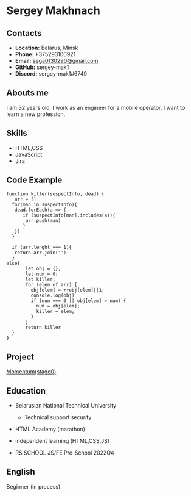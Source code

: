# Sergey Makhnach
## Contacts
* **Location:** Belarus, Minsk
* **Phone:** +375293100921
* **Email:** sega0130290@gmail.com
* **GitHub:** [sergey-mak1](https://github.com/sergey-mak1)
* **Discord:** sergey-mak1#6749

## Abouts me
I am 32 years old, I work as an engineer for a mobile operator. I want to learn a new profession. 
## Skills
 * HTML,CSS
 * JavaScript
 * Jira
 ## Code Example
 ```
function killer(suspectInfo, dead) {
    arr = []
   for(man in suspectInfo){
    dead.forEach(a => {
       if (suspectInfo[man].includes(a)){
        arr.push(man)
       }
    })
   }

   if (arr.lenght === 1){
    return arr.join('')
   }
else{
        let obj = {};
        let num = 0;
        let killer;
        for (elem of arr) {
          obj[elem] = ++obj[elem]||1;
          console.log(obj)
          if (num === 0 || obj[elem] > num) {
            num = obj[elem];
            killer = elem;
          }
        }
        return killer
   }
}
```
## Project

[Momentum(stage0)](https://rolling-scopes-school.github.io/sergey-mak1-JSFEPRESCHOOL2022Q4/momentum/)
## Education
 * Belarusian National Technical University
    * Technical support security

* HTML Academy (marathon)
* independent learning (HTML,CSS,JS)
* RS SCHOOL JS/FE Pre-School 2022Q4

## English
Beginner (in process)